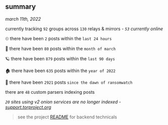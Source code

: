 
## summary
_march 11th, 2022_

currently tracking `92` groups across `130` relays & mirrors - _`53` currently online_

⏲ there have been `2` posts within the `last 24 hours`

🦈 there have been `80` posts within the `month of march`

🪐 there have been `879` posts within the `last 90 days`

🏚 there have been `635` posts within the `year of 2022`

🦕 there have been `2921` posts `since the dawn of ransomwatch`

there are `48` custom parsers indexing posts

_`20` sites using v2 onion services are no longer indexed - [support.torproject.org](https://support.torproject.org/onionservices/v2-deprecation/)_

> see the project [README](https://github.com/thetanz/ransomwatch#ransomwatch--) for backend technicals
